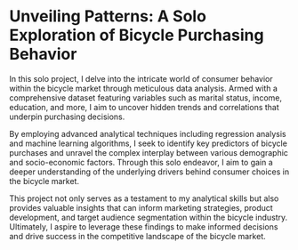 # Unveiling Patterns: A Solo Exploration of Bicycle Purchasing Behavior

In this solo project, I delve into the intricate world of consumer behavior within the bicycle market through meticulous data analysis. Armed with a comprehensive dataset featuring variables such as marital status, income, education, and more, I aim to uncover hidden trends and correlations that underpin purchasing decisions.

By employing advanced analytical techniques including regression analysis and machine learning algorithms, I seek to identify key predictors of bicycle purchases and unravel the complex interplay between various demographic and socio-economic factors. Through this solo endeavor, I aim to gain a deeper understanding of the underlying drivers behind consumer choices in the bicycle market.

This project not only serves as a testament to my analytical skills but also provides valuable insights that can inform marketing strategies, product development, and target audience segmentation within the bicycle industry. Ultimately, I aspire to leverage these findings to make informed decisions and drive success in the competitive landscape of the bicycle market.
